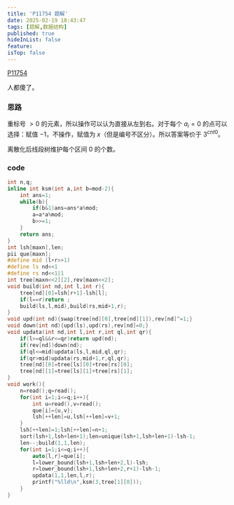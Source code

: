 ```yaml
---
title: 'P11754 题解'
date: 2025-02-19 18:43:47
tags: [题解,数据结构]
published: true
hideInList: false
feature: 
isTop: false
---
```

[P11754](https://www.luogu.com.cn/problem/P11754)

人都傻了。

### 思路

重标号 $>0$ 的元素，所以操作可以认为直接从左到右。对于每个 $a_i=0$ 的点可以选择：赋值 $-1$，不操作，赋值为 $x$（但是编号不区分）。所以答案等价于 $3^{cnt0}$。

离散化后线段树维护每个区间 $0$ 的个数。

### code

```cpp
int n,q;
inline int ksm(int a,int b=mod-2){
	int ans=1;
	while(b){
		if(b&1)ans=ans*a%mod;
		a=a*a%mod;
		b>>=1;
	}
	return ans;
}
int lsh[maxn],len;
pii que[maxn];
#define mid (l+r>>1)
#define ls nd<<1
#define rs nd<<1|1
int tree[maxn<<2][2],rev[maxn<<2];
void build(int nd,int l,int r){
	tree[nd][0]=lsh[r+1]-lsh[l];
	if(l==r)return ;
	build(ls,l,mid),build(rs,mid+1,r);
}
void upd(int nd){swap(tree[nd][0],tree[nd][1]),rev[nd]^=1;}
void down(int nd){upd(ls),upd(rs),rev[nd]=0;}
void updata(int nd,int l,int r,int ql,int qr){
	if(l>=ql&&r<=qr)return upd(nd);
	if(rev[nd])down(nd);
	if(ql<=mid)updata(ls,l,mid,ql,qr);
	if(qr>mid)updata(rs,mid+1,r,ql,qr);
	tree[nd][0]=tree[ls][0]+tree[rs][0];
	tree[nd][1]=tree[ls][1]+tree[rs][1];
}
void work(){
	n=read();q=read();
	for(int i=1;i<=q;i++){
		int u=read(),v=read();
		que[i]={u,v};
		lsh[++len]=u,lsh[++len]=v+1;
	}
	lsh[++len]=1;lsh[++len]=n+1;
	sort(lsh+1,lsh+len+1);len=unique(lsh+1,lsh+len+1)-lsh-1;
	len--;build(1,1,len);
	for(int i=1;i<=q;i++){
		auto[l,r]=que[i];
		l=lower_bound(lsh+1,lsh+len+2,l)-lsh;
		r=lower_bound(lsh+1,lsh+len+2,r+1)-lsh-1;
		updata(1,1,len,l,r);
		printf("%lld\n",ksm(3,tree[1][0]));
	}
}
```

